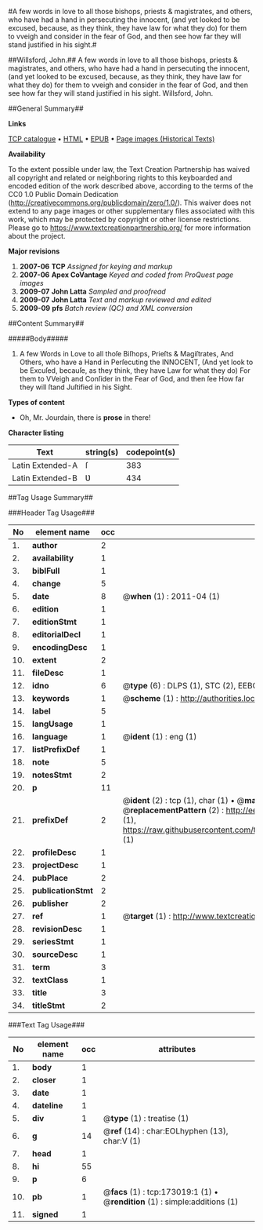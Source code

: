 #A few words in love to all those bishops, priests & magistrates, and others, who have had a hand in persecuting the innocent, (and yet looked to be excused, because, as they think, they have law for what they do) for them to vveigh and consider in the fear of God, and then see how far they will stand justified in his sight.#

##Willsford, John.##
A few words in love to all those bishops, priests & magistrates, and others, who have had a hand in persecuting the innocent, (and yet looked to be excused, because, as they think, they have law for what they do) for them to vveigh and consider in the fear of God, and then see how far they will stand justified in his sight.
Willsford, John.

##General Summary##

**Links**

[TCP catalogue](http://www.ota.ox.ac.uk/tcp/)  • 
[HTML](http://tei.it.ox.ac.uk/tcp/Texts-HTML/free/A96/A96646.html)  • 
[EPUB](http://tei.it.ox.ac.uk/tcp/Texts-EPUB/free/A96/A96646.epub) • 
[Page images (Historical Texts)](https://historicaltexts.jisc.ac.uk/eebo-47683564e)

**Availability**

To the extent possible under law, the Text Creation Partnership has waived all copyright and related or neighboring rights to this keyboarded and encoded edition of the work described above, according to the terms of the CC0 1.0 Public Domain Dedication (http://creativecommons.org/publicdomain/zero/1.0/). This waiver does not extend to any page images or other supplementary files associated with this work, which may be protected by copyright or other license restrictions. Please go to https://www.textcreationpartnership.org/ for more information about the project.

**Major revisions**

1. __2007-06__ __TCP__ *Assigned for keying and markup*
1. __2007-06__ __Apex CoVantage__ *Keyed and coded from ProQuest page images*
1. __2009-07__ __John Latta__ *Sampled and proofread*
1. __2009-07__ __John Latta__ *Text and markup reviewed and edited*
1. __2009-09__ __pfs__ *Batch review (QC) and XML conversion*

##Content Summary##

#####Body#####

1. A few Words in Love to all thoſe Biſhops, Prieſts & Magiſtrates, And Others, who have a Hand in Perſecuting the INNOCENT, (And yet look to be Excuſed, becauſe, as they think, they have Law for what they do) For them to VVeigh and Conſider in the Fear of God, and then ſee How far they will ſtand Juſtified in his Sight.

**Types of content**

  * Oh, Mr. Jourdain, there is **prose** in there!

**Character listing**


|Text|string(s)|codepoint(s)|
|---|---|---|
|Latin Extended-A|ſ|383|
|Latin Extended-B|Ʋ|434|

##Tag Usage Summary##

###Header Tag Usage###

|No|element name|occ|attributes|
|---|---|---|---|
|1.|__author__|2||
|2.|__availability__|1||
|3.|__biblFull__|1||
|4.|__change__|5||
|5.|__date__|8| @__when__ (1) : 2011-04 (1)|
|6.|__edition__|1||
|7.|__editionStmt__|1||
|8.|__editorialDecl__|1||
|9.|__encodingDesc__|1||
|10.|__extent__|2||
|11.|__fileDesc__|1||
|12.|__idno__|6| @__type__ (6) : DLPS (1), STC (2), EEBO-CITATION (1), OCLC (1), VID (1)|
|13.|__keywords__|1| @__scheme__ (1) : http://authorities.loc.gov/ (1)|
|14.|__label__|5||
|15.|__langUsage__|1||
|16.|__language__|1| @__ident__ (1) : eng (1)|
|17.|__listPrefixDef__|1||
|18.|__note__|5||
|19.|__notesStmt__|2||
|20.|__p__|11||
|21.|__prefixDef__|2| @__ident__ (2) : tcp (1), char (1)  •  @__matchPattern__ (2) : ([0-9\-]+):([0-9IVX]+) (1), (.+) (1)  •  @__replacementPattern__ (2) : http://eebo.chadwyck.com/downloadtiff?vid=$1&page=$2 (1), https://raw.githubusercontent.com/textcreationpartnership/Texts/master/tcpchars.xml#$1 (1)|
|22.|__profileDesc__|1||
|23.|__projectDesc__|1||
|24.|__pubPlace__|2||
|25.|__publicationStmt__|2||
|26.|__publisher__|2||
|27.|__ref__|1| @__target__ (1) : http://www.textcreationpartnership.org/docs/. (1)|
|28.|__revisionDesc__|1||
|29.|__seriesStmt__|1||
|30.|__sourceDesc__|1||
|31.|__term__|3||
|32.|__textClass__|1||
|33.|__title__|3||
|34.|__titleStmt__|2||


###Text Tag Usage###

|No|element name|occ|attributes|
|---|---|---|---|
|1.|__body__|1||
|2.|__closer__|1||
|3.|__date__|1||
|4.|__dateline__|1||
|5.|__div__|1| @__type__ (1) : treatise (1)|
|6.|__g__|14| @__ref__ (14) : char:EOLhyphen (13), char:V (1)|
|7.|__head__|1||
|8.|__hi__|55||
|9.|__p__|6||
|10.|__pb__|1| @__facs__ (1) : tcp:173019:1 (1)  •  @__rendition__ (1) : simple:additions (1)|
|11.|__signed__|1||
